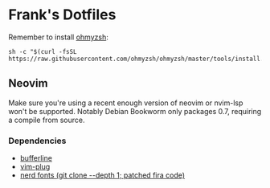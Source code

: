 # Frank's Dotfiles

Remember to install [ohmyzsh](https://github.com/ohmyzsh/ohmyzsh):

```
sh -c "$(curl -fsSL https://raw.githubusercontent.com/ohmyzsh/ohmyzsh/master/tools/install.sh)"
```

## Neovim

Make sure you're using a recent enough version of neovim or nvim-lsp won't be supported. Notably Debian Bookworm only packages 0.7, requiring a compile from source.

### Dependencies

- [bufferline](https://github.com/akinsho/bufferline.nvim)
- [vim-plug](https://github.com/junegunn/vim-plug)
- [nerd fonts (git clone --depth 1; patched fira code)](https://github.com/ryanoasis/nerd-fonts)
